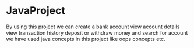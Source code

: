 # JavaProject
By using this project we can create a bank account
view account details
view transaction history
deposit or withdraw money
and search for account
we have used java concepts in this project like oops concepts etc.

